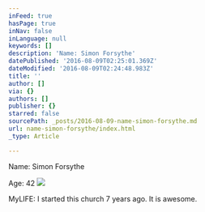 ```yaml
---
inFeed: true
hasPage: true
inNav: false
inLanguage: null
keywords: []
description: 'Name: Simon Forsythe'
datePublished: '2016-08-09T02:25:01.369Z'
dateModified: '2016-08-09T02:24:48.983Z'
title: ''
author: []
via: {}
authors: []
publisher: {}
starred: false
sourcePath: _posts/2016-08-09-name-simon-forsythe.md
url: name-simon-forsythe/index.html
_type: Article

---
```

Name: Simon Forsythe

Age: 42
![](https://the-grid-user-content.s3-us-west-2.amazonaws.com/da839ef0-e41c-4f59-b5a1-231bdd4c7d45.jpg)

MyLIFE: I started this church 7 years ago. It is awesome.